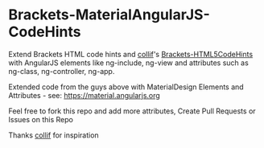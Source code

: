 Brackets-MaterialAngularJS-CodeHints
============================

Extend Brackets HTML code hints and [collif](https://github.com/coliff)'s [Brackets-HTML5CodeHints](https://github.com/coliff/Brackets-HTML5CodeHints) with AngularJS elements like ng-include, ng-view and attributes such as ng-class, ng-controller, ng-app.

Extended code from the guys above with MaterialDesign Elements and Attributes - see: https://material.angularjs.org

Feel free to fork this repo and add more attributes, Create Pull Requests or Issues on this Repo

Thanks [collif](https://github.com/coliff) for inspiration